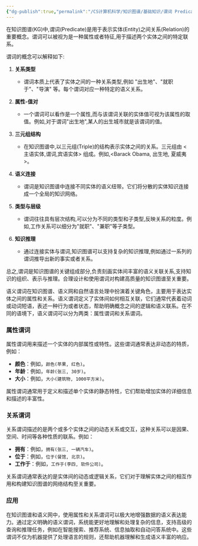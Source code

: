 ```yaml
---
{"dg-publish":true,"permalink":"/CS计算机科学/知识图谱/基础知识/谓词 Predicate/","noteIcon":"","created":"2024-08-28T17:26:35.000+08:00","updated":"2024-04-24T00:27:50.000+08:00"}
---
```



在知识图谱(KG)中,谓词(Predicate)是用于表示实体(Entity)之间关系(Relation)的重要概念。谓词可以被视为是一种属性或者特征,用于描述两个实体之间的特定联系。

谓词的概念可以解释如下:

1. **关系类型**
   - 谓词本质上代表了实体之间的一种关系类型,例如 "出生地"、"就职于"、"导演" 等。每个谓词对应一种特定的语义关系。

2. **属性-值对**
   - 一个谓词可以看作是一个属性,而与该谓词关联的实体值可视为该属性的取值。例如,对于谓词"出生地",某人的出生城市就是该谓词的值。

3. **三元组结构**
   - 在知识图谱中,以三元组(Triple)的结构表示实体之间的关系。三元组由 <主语实体,谓词,宾语实体> 组成。例如,<Barack Obama, 出生地, 夏威夷>。

4. **语义连接**
   - 谓词是知识图谱中连接不同实体的语义纽带。它们将分散的实体知识连接成一个全局的知识网络。

5. **类型与层级**
   - 谓词往往具有层次结构,可以分为不同的类型和子类型,反映关系的粒度。例如,工作关系可以细分为"就职"、"兼职"等子类型。

6. **知识推理**
   - 通过连接实体与谓词,知识图谱可以支持复杂的知识推理,例如通过一系列的谓词推导出新的事实或者关系。

总之,谓词是知识图谱的关键组成部分,负责刻画实体间丰富的语义关联关系,支持知识的组织、表示与推理。合理设计和使用谓词对构建高质量的知识图谱至关重要。

语义谓词在知识图谱、语义网和自然语言处理中扮演着关键角色，主要用于表达实体之间的属性和关系。语义谓词定义了实体间如何相互关联，它们通常代表着动词或动词短语，表述一种行为或者状态，帮助明确概念之间的逻辑和语义联系。在不同的语境下，语义谓词可以分为两类：属性谓词和关系谓词。

### 属性谓词

属性谓词用来描述一个实体的内部属性或特性。这些谓词通常表达非动态的特质，例如：

- **颜色**：例如，`颜色(苹果, 红色)`。
- **年龄**：例如，`年龄(张三, 30岁)`。
- **大小**：例如，`大小(建筑物, 1000平方米)`。

属性谓词通常用于定义和描述单个实体的静态特性，它们帮助增加实体的详细信息和描述的丰富性。

### 关系谓词

关系谓词描述的是两个或多个实体之间的动态关系或交互，这种关系可以是因果、空间、时间等各种性质的联系。例如：

- **拥有**：例如，`拥有(张三, 一辆汽车)`。
- **位于**：例如，`位于(餐馆, 北京)`。
- **工作于**：例如，`工作于(李四, 软件公司)`。

关系谓词通常表达的是实体间的动态或逻辑关系，它们对于理解实体之间的相互作用和构建知识图谱的网络结构至关重要。

### 应用

在知识图谱和语义网中，使用属性和关系谓词可以极大地增强数据的语义表达能力。通过定义明确的语义谓词，系统能更好地理解和处理复杂的信息，支持高级的查询和推理任务，例如在智能搜索、推荐系统、信息抽取和自动问答系统中。这些谓词不仅为机器提供了处理语言的规则，还帮助机器理解和生成语义丰富的响应。
